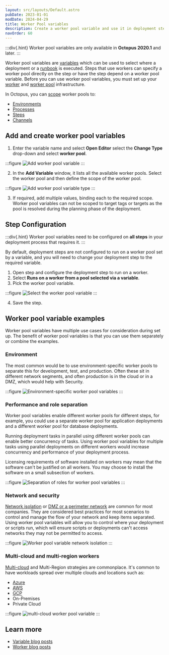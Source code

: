 ```yaml
---
layout: src/layouts/Default.astro
pubDate: 2023-01-01
modDate: 2024-04-29
title: Worker Pool variables
description: Create a worker pool variable and use it in deployment steps
navOrder: 60
---
```


:::div{.hint}
Worker pool variables are only available in **Octopus 2020.1** and later.
:::

Worker pool variables are [variables](/docs/projects/variables/) which can be used to select where a deployment or a [runbook](/docs/runbooks/) is executed. Steps that use workers can specify a worker pool directly on the step or have the step depend on a worker pool variable.  Before you can use worker pool variables, you must set up your [worker](/docs/infrastructure/workers/) and [worker pool](/docs/infrastructure/workers/worker-pools) infrastructure.

In Octopus, you can [scope](/docs/projects/variables/getting-started/#scoping-variables) worker pools to:

- [Environments](/docs/infrastructure/environments)
- [Processes](/docs/projects/deployment-process)
- [Steps](/docs/projects/steps)
- [Channels](/docs/releases/channels)

## Add and create worker pool variables

1. Enter the variable name and select **Open Editor** select the **Change Type** drop-down and select **worker pool**.

:::figure
![Add worker pool variable](/docs/projects/variables/images/workerpoolvariable-add.png)
:::

2. In the **Add Variable** window, it lists all the available worker pools. Select the worker pool and then define the scope of the worker pool.

:::figure
![Add worker pool variable type](/docs/projects/variables/images/workerpoolvariable-changetype.png)
:::

3. If required, add multiple values, binding each to the required scope. Worker pool variables can not be scoped to target tags or targets as the pool is resolved during the planning phase of the deployment.

## Step Configuration

:::div{.hint}
Worker pool variables need to be configured on **all steps** in your deployment process that requires it.
:::

By default, deployment steps are not configured to run on a worker pool set by a variable, and you will need to change your deployment step to the required variable.

1. Open step and configure the deployment step to run on a worker.
2. Select **Runs on a worker from a pool selected via a variable**.
3. Pick the worker pool variable.

:::figure
![Select the worker pool variable](/docs/projects/variables/images/workerpoolvariable-selection.png)
:::

4. Save the step.

## Worker pool variable examples

Worker pool variables have multiple use cases for consideration during set up. The benefit of worker pool variables is that you can use them separately or combine the examples.

### Environment

The most common would be to use environment-specific worker pools to separate this for development, test, and production. Often these sit in different network segments, and often production is in the cloud or in a DMZ, which would help with Security.

:::figure
![Environment-specific worker pool variables](/docs/projects/variables/images/workerpoolvariable-environments.png)
:::

### Performance and role separation

Worker pool variables enable different worker pools for different steps, for example, you could use a separate worker pool for application deployments and a different worker pool for database deployments.

Running deployment tasks in parallel using different worker pools can enable better concurrency of tasks. Using worker pool variables for multiple tasks using parallel deployments on different workers would increase concurrency and performance of your deployment process.

Licensing requirements of software installed on workers may mean that the software can't be justified on all workers. You may choose to install the software on a small subsection of workers.

:::figure
![Separation of roles for worker pool variables](/docs/projects/variables/images/workerpoolvariable-roleseparation.png)
:::

### Network and security

[Network isolation](https://en.wikipedia.org/wiki/Network_segmentation) or [DMZ or a perimeter network](https://en.wikipedia.org/wiki/DMZ_(computing)) are common for most companies. They are considered best practices for most scenarios to control and manage the flow of your network and keep items separated. Using worker pool variables will allow you to control where your deployment or scripts run, which will ensure scripts or deployments can't access networks they may not be permitted to access.

:::figure
![Worker pool variable network isolation](/docs/projects/variables/images/workerpoolvariable-networkisolation.png)
:::

### Multi-cloud and multi-region workers

[Multi-cloud](https://en.wikipedia.org/wiki/Multicloud) and Multi-Region strategies are commonplace. It's common to have workloads spread over multiple clouds and locations such as:

- [Azure](https://azure.microsoft.com/en-us/)
- [AWS](https://aws.amazon.com/)
- [GCP](https://cloud.google.com/)
- On-Premises
- Private Cloud

:::figure
![multi-cloud worker pool variable](/docs/projects/variables/images/workerpoolvariable-multicloud.png)
:::

## Learn more

- [Variable blog posts](https://yamldoc.liuyan.wang/blog/tag/variables)
- [Worker blog posts](https://yamldoc.liuyan.wang/blog/tag/workers)
